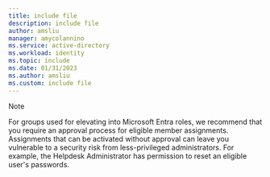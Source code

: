 ```yaml
---
title: include file
description: include file
author: amsliu
manager: amycolannino
ms.service: active-directory
ms.workload: identity
ms.topic: include
ms.date: 01/31/2023
ms.author: amsliu
ms.custom: include file
---
```


>[!Note]
> For groups used for elevating into Microsoft Entra roles, we recommend that you require an approval process for eligible member assignments. Assignments that can be activated without approval can leave you vulnerable to a security risk from less-privileged administrators. For example, the Helpdesk Administrator has permission to reset an eligible user's passwords.
